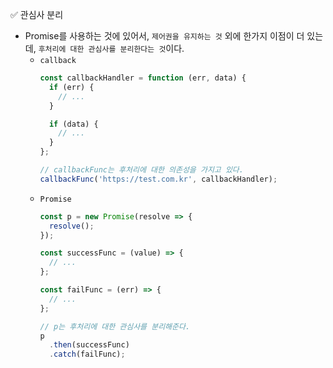 ✅ 관심사 분리

* Promise를 사용하는 것에 있어서, `제어권을 유지하는 것` 외에 한가지 이점이 더 있는데, `후처리에 대한 관심사를 분리한다는 것`이다.
  * `callback`
    ```js
    const callbackHandler = function (err, data) {
      if (err) {
        // ...
      }

      if (data) {
        // ...
      }
    };

    // callbackFunc는 후처리에 대한 의존성을 가지고 있다.
    callbackFunc('https://test.com.kr', callbackHandler);
    ```
  * `Promise`
    ```js
    const p = new Promise(resolve => {
      resolve();
    });

    const successFunc = (value) => {
      // ...
    };

    const failFunc = (err) => {
      // ...
    };

    // p는 후처리에 대한 관심사를 분리해준다.
    p
      .then(successFunc)
      .catch(failFunc);
    ```